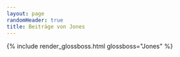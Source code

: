 ```yaml
---
layout: page
randomHeader: true
title: Beiträge von Jones
---
```

{% include render_glossboss.html glossboss="Jones" %}

